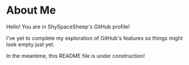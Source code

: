 # About Me
Hello! You are in ShySpaceSheep's GitHub profile!

I've yet to complete my exploration of GitHub's features so things might look empty just yet.

In the meantime, this README file is under construction!
